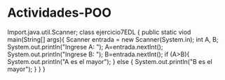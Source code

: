 # Actividades-POO



Import.java.util.Scanner;
class ejercicio7EDL {
  public static viod main(String[] args){
    Scanner entrada = new Scanner(System.in);
    int A, B;
    System.out.println("Ingrese A: ");
    A=entrada.nextInt();
    System.out.println("Ingrese B: ");
    B=entrada.nextInt();
    if (A>B){
      System.out.println("A es el mayor");
    } else {
      System.out.println("B es el mayor");
    }
  }
}
